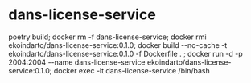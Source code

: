 # dans-license-service

poetry build; docker rm -f dans-license-service; docker rmi ekoindarto/dans-license-service:0.1.0; docker build --no-cache -t ekoindarto/dans-license-service:0.1.0 -f Dockerfile . ; docker run -d -p 2004:2004 --name dans-license-service ekoindarto/dans-license-service:0.1.0; docker exec -it dans-license-service /bin/bash
